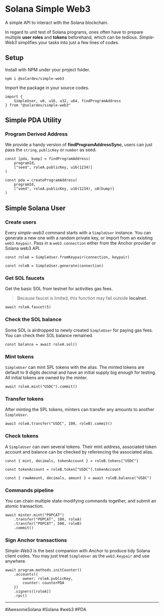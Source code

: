 # Solana Simple Web3
A simple API to interact with the Solana blockchain.

In regard to unit test of Solana programs, ones often have to prepare multiple **user roles** and **tokens** beforehand, which can be tedious. *Simple-Web3* simplifies your tasks into just a few lines of codes.

## Setup

Install with NPM under your project folder. 
```
npm i @solardev/simple-web3
```

Import the package in your source codes. 
```
import { 
    SimpleUser, u8, u16, u32, u64, findProgramAddress 
} from "@solardev/simple-web3"
```

## Simple PDA Utility

### Program Derived Address
We provide a handy version of **findProgramAddressSync**, users can just pass the `string`, `publicKey` or `number` as seed.
```
const [pda, bump] = findProgramAddress(
    programId,
    ["seed", roleA.publicKey, u16(1234)]
)
```
```
const pda = createProgramAddress(
    programId,
    ["seed", roleA.publicKey, u16(1234), u8(bump)]
)
```

## Simple Solana User

### Create users

Every *simple-web3* command starts with a `SimpleUser` instance. You can generate a new one with a random private key, or import from an existing `web3.Keypair`. Pass in a `web3.connection` either from the Anchor provider or Solana web3 API.
```
const roleA = SimpleUser.fromKeypair(connection, keypair)
```
```
const roleB = SimpleUser.generate(connection)
```

### Get SOL faucets

Get the basic SOL from testnet for activities gas fees.

> Because faucet is limited, this function may fail outside **localnet**.

```
await roleA.faucet(5)
```

### Check the SOL balance
Some SOL is airdropped to newly created `SimpleUser` for paying gas fees. You can check their SOL balance remained.


```
const balance = await roleA.sol()
```

### Mint tokens
`SimpleUser` can mint SPL tokens with the alias. The minted tokens are default to 9 digits decimal and have an initial supply big enough for testing. All initial tokens are owned by the minter.
```
await roleA.mint("USDC").commit()
```

### Transfer tokens
After minting the SPL tokens, minters can transfer any amounts to another `SimpleUser`. 
```
await roleA.transfer("USDC", 100, roleB).commit()
```

### Check tokens
A `SimpleUser` can own several tokens. Their mint address, associated token account and balance can be checked by referencing the associated alias.
```
const { mint, decimals, tokenAccount } = roleB.tokens["USDC"]
```
```
const tokenAccount = roleB.token["USDC"].tokenAccount
```
```
const { rawAmount, decimals, amount } = await roleB.balance("USDC")
```

### Commands pipeline 
You can chain multiple state-modifying commands together, and submit an atomic transaction.

```
await minter.mint("POPCAT")
    .transfer("POPCAT", 100, roleA)
    .transfer("POPCAT", 500, roleB)
    .commit()
```

### Sign  Anchor transactions
*Simple-Web3* is the best companion with *Anchor* to produce tidy Solana client codes. You may just treat `SimpleUser` as the `web3.Keypair` and use anywhere.
```
await program.methods.initCounter()
    .accounts({
        owner: roleA.publicKey,
        counter: counterPDA
    })
    .signers([roleA])
    .rpc()
```
---
#AwesomeSolana #Solana #web3 #PDA